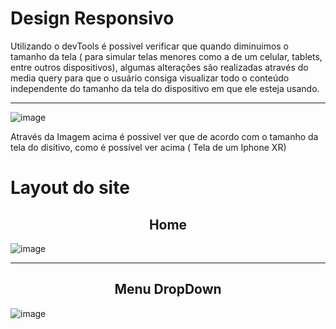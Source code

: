 # Design Responsivo

Utilizando o devTools é possivel verificar que quando diminuimos o tamanho da tela ( para simular telas menores como a de um celular, tablets, entre outros dispositivos), algumas alterações são realizadas através do media query para que o usuário consiga visualizar todo o conteúdo independente do tamanho da tela do dispositivo em que ele esteja usando.
<hr>

![image](https://user-images.githubusercontent.com/73304785/224518159-b2c3032f-094e-46eb-a61c-50fd5f7b0d67.png)

Através da Imagem acima é possivel ver que de acordo com o tamanho da tela do disitivo, como é possível ver acima ( Tela de um Iphone XR) 

# Layout do site
<b><h2 align="center">Home</h2></b>

![image](https://user-images.githubusercontent.com/73304785/224509200-2527f810-ce1e-46f0-98a8-e04ba7fab9e9.png)

<hr>
<b><h2 align="center">Menu DropDown</h2></b>

![image](https://user-images.githubusercontent.com/73304785/224509301-bcd67751-7dc1-43ac-94db-698bde722224.png)






